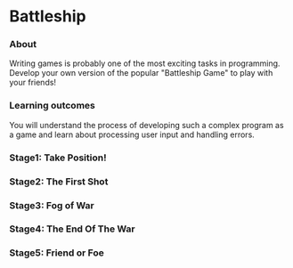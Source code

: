 # Battleship

### About
Writing games is probably one of the most exciting tasks in programming. Develop your own version of the popular "Battleship Game" to play with your friends!
### Learning outcomes
You will understand the process of developing such a complex program as a game and learn about processing user input and handling errors.

### Stage1: Take Position!
### Stage2: The First Shot
### Stage3: Fog of War
### Stage4: The End Of The War
### Stage5: Friend or Foe
